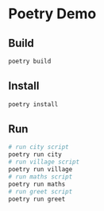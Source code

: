 # Poetry Demo

## Build

```sh
poetry build
```

## Install

```sh
poetry install
```

## Run

```sh
# run city script
poetry run city
# run village script
poetry run village
# run maths script
poetry run maths
# run greet script
poetry run greet
```
